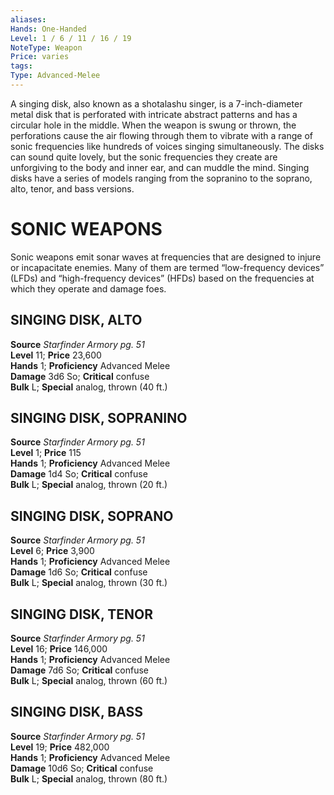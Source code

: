 ```yaml
---
aliases: 
Hands: One-Handed
Level: 1 / 6 / 11 / 16 / 19
NoteType: Weapon
Price: varies
tags: 
Type: Advanced-Melee
---
```

A singing disk, also known as a shotalashu singer, is a 7-inch-diameter metal disk that is perforated with intricate abstract patterns and has a circular hole in the middle. When the weapon is swung or thrown, the perforations cause the air flowing through them to vibrate with a range of sonic frequencies like hundreds of voices singing simultaneously. The disks can sound quite lovely, but the sonic frequencies they create are unforgiving to the body and inner ear, and can muddle the mind. Singing disks have a series of models ranging from the sopranino to the soprano, alto, tenor, and bass versions.

# SONIC WEAPONS

Sonic weapons emit sonar waves at frequencies that are designed to injure or incapacitate enemies. Many of them are termed “low-frequency devices” (LFDs) and “high-frequency devices” (HFDs) based on the frequencies at which they operate and damage foes.  

##  SINGING DISK, ALTO

**Source** _Starfinder Armory pg. 51_  
**Level** 11; **Price** 23,600  
**Hands** 1; **Proficiency** Advanced Melee  
**Damage** 3d6 So; **Critical** confuse  
**Bulk** L; **Special** analog, thrown (40 ft.)

##  SINGING DISK, SOPRANINO

**Source** _Starfinder Armory pg. 51_  
**Level** 1; **Price** 115  
**Hands** 1; **Proficiency** Advanced Melee  
**Damage** 1d4 So; **Critical** confuse  
**Bulk** L; **Special** analog, thrown (20 ft.)

##  SINGING DISK, SOPRANO

**Source** _Starfinder Armory pg. 51_  
**Level** 6; **Price** 3,900  
**Hands** 1; **Proficiency** Advanced Melee  
**Damage** 1d6 So; **Critical** confuse  
**Bulk** L; **Special** analog, thrown (30 ft.)

##  SINGING DISK, TENOR

**Source** _Starfinder Armory pg. 51_  
**Level** 16; **Price** 146,000  
**Hands** 1; **Proficiency** Advanced Melee  
**Damage** 7d6 So; **Critical** confuse  
**Bulk** L; **Special** analog, thrown (60 ft.)

##  SINGING DISK, BASS

**Source** _Starfinder Armory pg. 51_  
**Level** 19; **Price** 482,000  
**Hands** 1; **Proficiency** Advanced Melee  
**Damage** 10d6 So; **Critical** confuse  
**Bulk** L; **Special** analog, thrown (80 ft.)